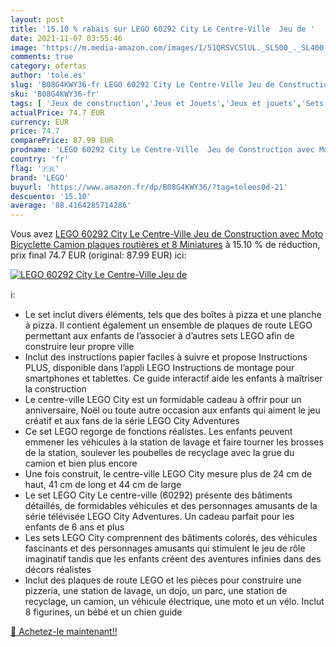 ```yaml
---
layout: post
title: '15.10 % rabais sur LEGO 60292 City Le Centre-Ville  Jeu de '
date: 2021-11-07 03:55:46
image: 'https://m.media-amazon.com/images/I/51QRSVCSlUL._SL500_._SL400_.jpg'
comments: true
category: ofertas
author: 'tole.es'
slug: 'B08G4KWY36-fr LEGO 60292 City Le Centre-Ville Jeu de Construction avec...'
sku: 'B08G4KWY36-fr'
tags: [ 'Jeux de construction','Jeux et Jouets','Jeux et jouets','Sets de jeux de construction','lego', ]
actualPrice: 74.7 EUR
currency: EUR
price: 74.7
comparePrice: 87.99 EUR
prodname: 'LEGO 60292 City Le Centre-Ville  Jeu de Construction avec Moto  Bicyclette  Camion  plaques routières et 8 Miniatures'
country: 'fr'
flag: '🇫🇷'
brand: 'LEGO'
buyurl: 'https://www.amazon.fr/dp/B08G4KWY36/?tag=tolees0d-21'
descuento: '15.10'
average: '88.4164285714286'
---
```


Vous avez [LEGO 60292 City Le Centre-Ville  Jeu de Construction avec Moto  Bicyclette  Camion  plaques routières et 8 Miniatures](https://www.amazon.fr/dp/B08G4KWY36/?tag=tolees0d-21)  à  15.10 % de réduction, prix final  74.7 EUR (original: 87.99 EUR) ici:

[![LEGO 60292 City Le Centre-Ville  Jeu de ](https://m.media-amazon.com/images/I/51QRSVCSlUL._SL500_._SL400_.jpg)](https://www.amazon.fr/dp/B08G4KWY36/?tag=tolees0d-21)

ℹ️:

- Le set inclut divers éléments, tels que des boîtes à pizza et une planche à pizza. Il contient également un ensemble de plaques de route LEGO permettant aux enfants de l’associer à d’autres sets LEGO afin de construire leur propre ville
- Inclut des instructions papier faciles à suivre et propose Instructions PLUS, disponible dans l’appli LEGO Instructions de montage pour smartphones et tablettes. Ce guide interactif aide les enfants à maîtriser la construction
- Le centre-ville LEGO City est un formidable cadeau à offrir pour un anniversaire, Noël ou toute autre occasion aux enfants qui aiment le jeu créatif et aux fans de la série LEGO City Adventures
- Ce set LEGO regorge de fonctions réalistes. Les enfants peuvent emmener les véhicules à la station de lavage et faire tourner les brosses de la station, soulever les poubelles de recyclage avec la grue du camion et bien plus encore
- Une fois construit, le centre-ville LEGO City mesure plus de 24 cm de haut, 41 cm de long et 44 cm de large
- Le set LEGO City Le centre-ville (60292) présente des bâtiments détaillés, de formidables véhicules et des personnages amusants de la série télévisée LEGO City Adventures. Un cadeau parfait pour les enfants de 6 ans et plus
- Les sets LEGO City comprennent des bâtiments colorés, des véhicules fascinants et des personnages amusants qui stimulent le jeu de rôle imaginatif tandis que les enfants créent des aventures infinies dans des décors réalistes
- Inclut des plaques de route LEGO et les pièces pour construire une pizzeria, une station de lavage, un dojo, un parc, une station de recyclage, un camion, un véhicule électrique, une moto et un vélo. Inclut 8 figurines, un bébé et un chien guide

[🛒 Achetez-le maintenant!!](https://www.amazon.fr/dp/B08G4KWY36/?tag=tolees0d-21)
